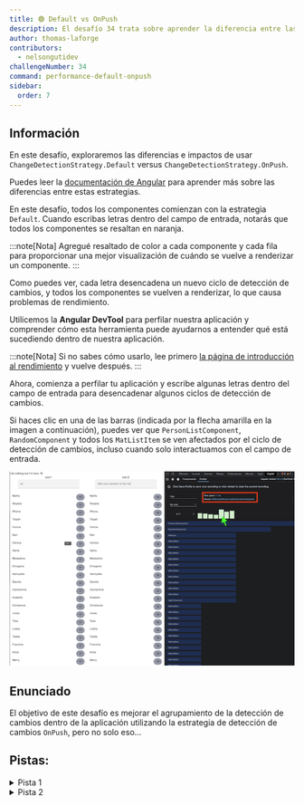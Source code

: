 ```yaml
---
title: 🟢 Default vs OnPush
description: El desafío 34 trata sobre aprender la diferencia entre las estrategias de detección de cambios Default y OnPush.
author: thomas-laforge
contributors:
  - nelsongutidev
challengeNumber: 34
command: performance-default-onpush
sidebar:
  order: 7
---
```


## Información

En este desafío, exploraremos las diferencias e impactos de usar `ChangeDetectionStrategy.Default` versus `ChangeDetectionStrategy.OnPush`.

Puedes leer la [documentación de Angular](https://angular.dev/best-practices/skipping-subtrees) para aprender más sobre las diferencias entre estas estrategias.

En este desafío, todos los componentes comienzan con la estrategia `Default`. Cuando escribas letras dentro del campo de entrada, notarás que todos los componentes se resaltan en naranja.

:::note[Nota]
Agregué resaltado de color a cada componente y cada fila para proporcionar una mejor visualización de cuándo se vuelve a renderizar un componente.
:::

Como puedes ver, cada letra desencadena un nuevo ciclo de detección de cambios, y todos los componentes se vuelven a renderizar, lo que causa problemas de rendimiento.

Utilicemos la <b>Angular DevTool</b> para perfilar nuestra aplicación y comprender cómo esta herramienta puede ayudarnos a entender qué está sucediendo dentro de nuestra aplicación.

:::note[Nota]
Si no sabes cómo usarlo, lee primero [la página de introducción al rendimiento](/es/challenges/performance/) y vuelve después.
:::

Ahora, comienza a perfilar tu aplicación y escribe algunas letras dentro del campo de entrada para desencadenar algunos ciclos de detección de cambios.

Si haces clic en una de las barras (indicada por la flecha amarilla en la imagen a continuación), puedes ver que `PersonListComponent`, `RandomComponent` y todos los `MatListItem` se ven afectados por el ciclo de detección de cambios, incluso cuando solo interactuamos con el campo de entrada.

![profiler record](../../../../../assets/performance/34/profiler-record.png 'Registro del Profiler')

## Enunciado

El objetivo de este desafío es mejorar el agrupamiento de la detección de cambios dentro de la aplicación utilizando la estrategia de detección de cambios `OnPush`, pero no solo eso...

## Pistas:

<details>
  <summary>Pista 1</summary>

Utiliza `ChangeDetectionStrategy.OnPush`, pero esto no será suficiente.

</details>

<details>
  <summary>Pista 2</summary>

Crea componentes más pequeños para separar mejor el campo de entrada de la lista.

</details>

